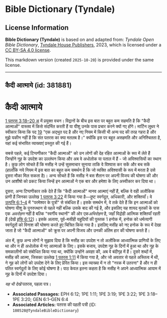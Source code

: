 # Bible Dictionary (Tyndale)

## License Information

**Bible Dictionary (Tyndale)** is based on and adapted from: _Tyndale Open Bible Dictionary_, [Tyndale House Publishers](https://tyndaleopenresources.com/), 2023, which is licensed under a [CC BY-SA 4.0 license](https://creativecommons.org/licenses/by-sa/4.0/legalcode.en).

This markdown version (created `2025-10-20`) is provided under the same license.



--------------------------------

## कैदी आत्माये (id: 381881)

कैदी आत्माये
============

[1 पतरस 3:18–20 अ](https://ref.ly/1Pet3:18-1Pet3:20) में प्रयुक्त वचन। विद्वानों के बीच इस बात पर बहुत कम सहमति है कि "कैदी आत्माओं" वास्तव में किसे संदर्भित करती हैं या यीशु उनके पास प्रचार करने क्यों गए होंगे। मार्टिन लूथर ने स्वीकार किया कि पद [19](https://ref.ly/1Pet3:19) "एक अद्भुत पद है और नए नियम में किसी भी अन्य पद की तरह गहरा है और मुझे यकीन नहीं है कि संत पतरस का क्या मतलब है।" क्योंकि इस पर बहुत असहमति और अनिश्चितता है, यहां कई संभावित व्याख्याएं प्रस्तुत की गई हैं।

सबसे पहले, कई टिप्पणीकार "कैदी आत्माओं" को उन लोगों की देह रहित आत्माओं के रूप में लेते हैं जिन्होंने नूह के उपदेश का उल्लंघन किया और अब वे अधोलोक या पताल में हैं \- जो अविश्वासियों का स्थान है। कुछ लोग सोचते हैं कि मसीह ने उन्हें सुसमाचार सुनाया ताकि वे विश्वास कर सकें और बच सकें (हालाँकि नये नियम में इस बात का बहुत कम समर्थन है कि जो व्यक्ति अविश्वासी के रूप में मरता है उसे दूसरा मौका मिल सकता है)। अन्य सोचते हैं कि मसीह ने बस शैतान पर अपनी विजय की घोषणा की और उन आशीषो को प्रकट किया जिन्हें इन आत्माओं ने एक बार और हमेशा के लिए अस्वीकार कर दिया था।

दूसरा, अन्य टिप्पणीकार तर्क देते हैं कि "कैदी आत्माओं" मानव आत्माएं नहीं हैं, बल्कि वे वही अलौकिक प्राणी हैं जिनका उल्लेख [1 पतरस 3:22](https://ref.ly/1Pet3:22) में किया गया है—दुष्ट स्वर्गदूत, अधिकारी, और शक्तियाँ। वे [उत्पत्ति 6:1–4](https://ref.ly/Gen6:1-Gen6:4) में "परमेश्वर के पुत्रों" से संबंधित हैं। इसके समर्थन में, वे तर्क देते हैं कि इन आत्माओं को घोषणा यीशु के पुनरुत्थान से पहले नहीं बल्कि उसके बाद की गई है, और इसलिए यह शायद मृतकों के पास एक *अवरोहण* नहीं है बल्कि "स्वर्गीय स्थानों" की ओर एक*अभिरोहण* है, जहाँ विद्रोही आत्मिक शक्तियाँ रहती हैं (देखें [इफि 6:12](https://ref.ly/Eph6:12))। इसके अलावा, पूर्व\-मसीही यहूदियों की पुस्तक 1 हनोक में, हनोक को धर्मत्यागी स्वर्गदूतों को विनाश की घोषणा करते हुए चित्रित किया गया है। इसलिए मसीह को नए हनोक के रूप में देखा जाता है जो "कैदी आत्माओं" को क्रूस पर अपनी विजय और उनकी अंतिम हार की घोषणा करते हैं।

अंत में, कुछ अन्य लोगों ने सुझाव दिया है कि मसीह का उपदेश न तो अलौकिक आध्यात्मिक प्राणियों के लिए था और न ही अधोलोक में गए आत्माओं के लिए। इसके बजाय, उपदेश नूह के दिनों में हुआ था और नूह के समकालीनों को संबोधित किया गया था, क्योंकि उन्होंने अवज्ञा की, अब वे बंदीगृह में हैं। दूसरे शब्दों में, मसीह की आत्मा, जिसका उल्लेख [1 पतरस 1:11](https://ref.ly/1Pet1:11) में किया गया है, और जो अवतार से पहले अस्तित्व में थी, ने नूह को लोगों को उपदेश देने के लिए प्रेरित किया। इस व्याख्या में न तो "नरक में उतरना" है और न ही पतित स्वर्गदूतों के लिए कोई घोषणा है। पाठ केवल इतना कहता है कि मसीह ने अपने आध्यात्मिक आयाम में नूह के दिनों में उपदेश दिया।

*यह भी देखें* पतरस, पहला पत्र।

* **Associated Passages:** EPH 6:12; 1PE 1:11; 1PE 3:19; 1PE 3:22; 1PE 3:18–1PE 3:20; GEN 6:1–GEN 6:4
* **Associated Articles:** पतरस की पहली पत्री (ID: `180528@TyndaleBibleDictionary`)

